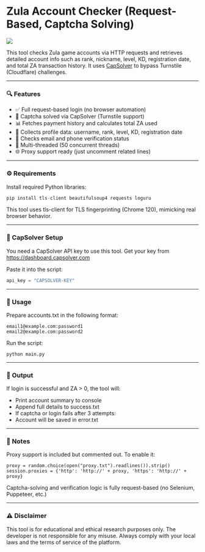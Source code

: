 # Zula Account Checker (Request-Based, Captcha Solving)

<img src="https://i.imgur.com/XJXdczd.png">

This tool checks Zula game accounts via HTTP requests and retrieves detailed account info such as rank, nickname, level, KD, registration date, and total ZA transaction history.
It uses [CapSolver](https://capsolver.com/) to bypass Turnstile (Cloudflare) challenges.

---

### 🔍 Features
- ✅ Full request-based login (no browser automation)
- 🧠 Captcha solved via CapSolver (Turnstile support)
- 📊 Fetches payment history and calculates total ZA used
- 🧾 Collects profile data: username, rank, level, KD, registration date
- 🔐 Checks email and phone verification status
- 🧵 Multi-threaded (50 concurrent threads)
- 🌐 Proxy support ready (just uncomment related lines)

---

### ⚙️ Requirements

Install required Python libraries:
```python
pip install tls-client beautifulsoup4 requests loguru
```
This tool uses tls-client for TLS fingerprinting (Chrome 120), mimicking real browser behavior.

---

### 🧩 CapSolver Setup

You need a CapSolver API key to use this tool.
Get your key from https://dashboard.capsolver.com

Paste it into the script:
```python
api_key = "CAPSOLVER-KEY"
```

---

### 📁 Usage

Prepare accounts.txt in the following format:
```
email1@example.com:password1
email2@example.com:password2
```

Run the script:
```
python main.py
```

--- 

### 💾 Output

If login is successful and ZA > 0, the tool will:

- Print account summary to console
- Append full details to success.txt
- If captcha or login fails after 3 attempts:
- Account will be saved in error.txt

---

### 📌 Notes

Proxy support is included but commented out. To enable it:
```
proxy = random.choice(open("proxy.txt").readlines()).strip()
session.proxies = {'http': 'http://' + proxy, 'https': 'http://' + proxy}
```
Captcha-solving and verification logic is fully request-based (no Selenium, Puppeteer, etc.)

---

### ⚠️ Disclaimer
This tool is for educational and ethical research purposes only.
The developer is not responsible for any misuse.
Always comply with your local laws and the terms of service of the platform.
